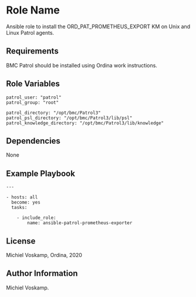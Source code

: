 Role Name
=========

Ansible role to install the ORD_PAT_PROMETHEUS_EXPORT KM on Unix and Linux Patrol agents.

Requirements
------------

BMC Patrol should be installed using Ordina work instructions.


Role Variables
--------------
```
patrol_user: "patrol"
patrol_group: "root"

patrol_directory: "/opt/bmc/Patrol3"
patrol_psl_directory: "/opt/bmc/Patrol3/lib/psl"
patrol_knowledge_directory: "/opt/bmc/Patrol3/lib/knowledge"
```

Dependencies
------------

None

Example Playbook
----------------
```
---

- hosts: all
  become: yes
  tasks:
 
    - include_role:    
        name: ansible-patrol-prometheus-exporter
```

License
-------

Michiel Voskamp, Ordina, 2020


Author Information
------------------

Michiel Voskamp.
